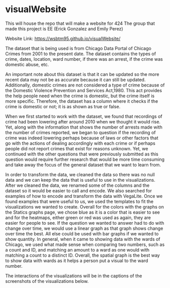 # visualWebsite
This will house the repo that will make a website for 424
The group that made this project is EE (Erick Gonzalez and Emily Perez)

Website Link: https://wsbtm95.github.io/visualWebsite/

The dataset that is being used is from Chicago Data Portal of Chicago Crimes from 2001 
to the present date. The dataset contains the types of crime, dates, location, ward number, 
if there was an arrest, if the crime was domestic abuse, etc. 

An important note about this dataset is that it can be updated so the more recent data may 
not be as accurate because it can still be updated. Additionally, domestic crimes are not 
considered a type of crime because of the Domestic Violence Prevention and Services 
Act,1980. This act provides the help people need when the crime is domestic, but the 
crime itself is more specific. Therefore, the dataset has a column where it checks if the 
crime is domestic or not; it is as shown as true or false. 

When we first started to work with the dataset, we found that recordings of crime had 
been lowering after around 2010 when we thought it would rise. Yet, along with the 
information that shows the number of arrests made with the number of crimes reported, 
we began to question if the recording of crime was indeed lowering perhaps because of 
laws or other factors that go with the actions of dealing accordingly with each crime or if 
perhaps people did not report crimes that exist for reasons unknown. Yet, we continued 
with the other questions that were previously submitted as this question would require 
further research that would be more time consuming and take away the focus of the 
general dataset that we want to learn from.


In order to transform the data, we cleaned the data so there was no null data and we can 
keep the data that is useful to use in the visualizations. After we cleaned the data, we 
renamed some of the columns and the dataset so it would be easier to call and encode. We 
also searched for examples of how to encode and transform the data with VegaLite. Once 
we found examples that were useful to us, we used the templates to fit the visualizations 
we wanted to create. Overall for the colors with the graphs on the Statics graphs page, we 
chose blue as it is a color that is easier to see and for the heatmaps, either green or red 
was used as again, they are easier for people to see. If the question we wanted to answer 
had to do with change over time, we would use a linear graph as that graph shows change 
over time the best. All else could be used with bar graphs if we wanted to show quantity. 
In general, when it came to showing data with the wards of Chicago, we used what made 
sense when comparing two numbers, such as a count and ID, and matching an amount to 
a ward as one would with matching a count to a distinct ID. Overall, the spatial graph is 
the best way to show data with wards as it helps a person put a visual to the ward number. 

The interactions of the visualizations will be in the captions of the screenshots of the 
visualizations below.
